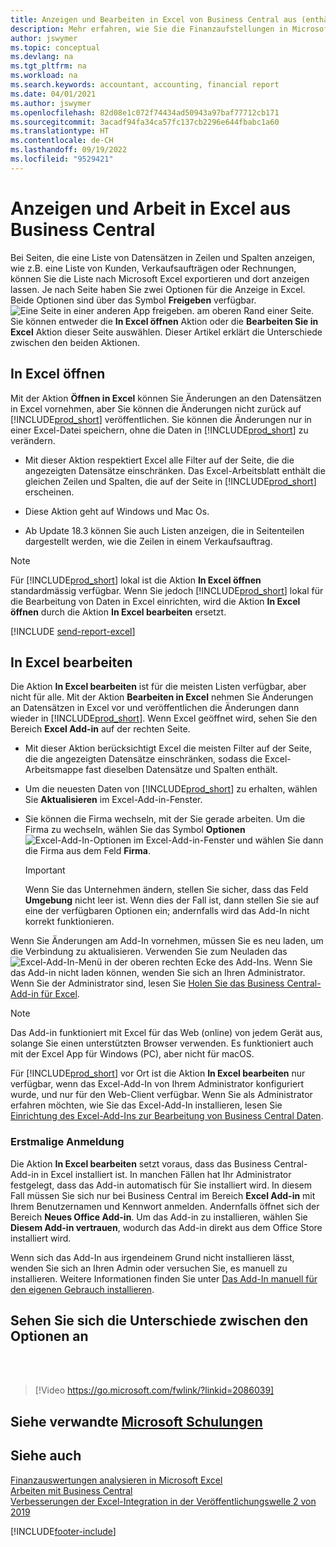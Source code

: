 ```yaml
---
title: Anzeigen und Bearbeiten in Excel von Business Central aus (enthält ein Video)
description: Mehr erfahren, wie Sie die Finanzaufstellungen in Microsoft Excel von  Business Central für eine Analyse der Daten öffnen können.
author: jswymer
ms.topic: conceptual
ms.devlang: na
ms.tgt_pltfrm: na
ms.workload: na
ms.search.keywords: accountant, accounting, financial report
ms.date: 04/01/2021
ms.author: jswymer
ms.openlocfilehash: 82d08e1c072f74434ad50943a97baf77712cb171
ms.sourcegitcommit: 3acadf94fa34ca57fc137cb2296e644fbabc1a60
ms.translationtype: HT
ms.contentlocale: de-CH
ms.lasthandoff: 09/19/2022
ms.locfileid: "9529421"
---
```

# <a name="viewing-and-editing-in-excel-from-business-central"></a>Anzeigen und Arbeit in Excel aus Business Central

Bei Seiten, die eine Liste von Datensätzen in Zeilen und Spalten anzeigen, wie z.B. eine Liste von Kunden, Verkaufsaufträgen oder Rechnungen, können Sie die Liste nach Microsoft Excel exportieren und dort anzeigen lassen. Je nach Seite haben Sie zwei Optionen für die Anzeige in Excel. Beide Optionen sind über das Symbol **Freigeben** verfügbar. ![Eine Seite in einer anderen App freigeben.](media/share-icon.png) am oberen Rand einer Seite. Sie können entweder die **In Excel öffnen** Aktion oder die **Bearbeiten Sie in Excel** Aktion dieser Seite auswählen. Dieser Artikel erklärt die Unterschiede zwischen den beiden Aktionen.

## <a name="open-in-excel"></a>In Excel öffnen

Mit der Aktion **Öffnen in Excel** können Sie Änderungen an den Datensätzen in Excel vornehmen, aber Sie können die Änderungen nicht zurück auf [!INCLUDE[prod_short](includes/prod_short.md)] veröffentlichen. Sie können die Änderungen nur in einer Excel-Datei speichern, ohne die Daten in [!INCLUDE[prod_short](includes/prod_short.md)] zu verändern.

- Mit dieser Aktion respektiert Excel alle Filter auf der Seite, die die angezeigten Datensätze einschränken. Das Excel-Arbeitsblatt enthält die gleichen Zeilen und Spalten, die auf der Seite in [!INCLUDE[prod_short](includes/prod_short.md)] erscheinen.

- Diese Aktion geht auf Windows und Mac Os.

- Ab Update 18.3 können Sie auch Listen anzeigen, die in Seitenteilen dargestellt werden, wie die Zeilen in einem Verkaufsauftrag. 

> [!NOTE]
> Für [!INCLUDE[prod_short](includes/prod_short.md)] lokal ist die Aktion **In Excel öffnen** standardmässig verfügbar. Wenn Sie jedoch [!INCLUDE[prod_short](includes/prod_short.md)] lokal für die Bearbeitung von Daten in Excel einrichten, wird die Aktion **In Excel öffnen** durch die Aktion **In Excel bearbeiten** ersetzt.

[!INCLUDE [send-report-excel](includes/send-report-excel.md)]  

## <a name="edit-in-excel"></a>In Excel bearbeiten

Die Aktion **In Excel bearbeiten** ist für die meisten Listen verfügbar, aber nicht für alle. Mit der Aktion **Bearbeiten in Excel** nehmen Sie Änderungen an Datensätzen in Excel vor und veröffentlichen die Änderungen dann wieder in [!INCLUDE[prod_short](includes/prod_short.md)]. Wenn Excel geöffnet wird, sehen Sie den Bereich **Excel Add-in** auf der rechten Seite.

- Mit dieser Aktion berücksichtigt Excel die meisten Filter auf der Seite, die die angezeigten Datensätze einschränken, sodass die Excel-Arbeitsmappe fast dieselben Datensätze und Spalten enthält.

- Um die neuesten Daten von [!INCLUDE[prod_short](includes/prod_short.md)] zu erhalten, wählen Sie **Aktualisieren** im Excel-Add-in-Fenster.

- Sie können die Firma wechseln, mit der Sie gerade arbeiten. Um die Firma zu wechseln, wählen Sie das Symbol **Optionen** ![Excel-Add-In-Optionen](media/cogwheel.png "Excel-Add-In-Optionen") im Excel-Add-in-Fenster und wählen Sie dann die Firma aus dem Feld **Firma**.  

    > [!IMPORTANT]
    > Wenn Sie das Unternehmen ändern, stellen Sie sicher, dass das Feld **Umgebung** nicht leer ist. Wenn dies der Fall ist, dann stellen Sie sie auf eine der verfügbaren Optionen ein; andernfalls wird das Add-In nicht korrekt funktionieren.  

Wenn Sie Änderungen am Add-In vornehmen, müssen Sie es neu laden, um die Verbindung zu aktualisieren. Verwenden Sie zum Neuladen das ![Excel-Add-In-Menü](media/excel-addin-menu.png "Excel-Add-In-Menü") in der oberen rechten Ecke des Add-Ins. Wenn Sie das Add-in nicht laden können, wenden Sie sich an Ihren Administrator. Wenn Sie der Administrator sind, lesen Sie [Holen Sie das Business Central-Add-in für Excel](admin-deploy-excel-addin.md).

> [!NOTE]
> Das Add-in funktioniert mit Excel für das Web (online) von jedem Gerät aus, solange Sie einen unterstützten Browser verwenden. Es funktioniert auch mit der Excel App für Windows (PC), aber nicht für macOS.
>
> Für [!INCLUDE[prod_short](includes/prod_short.md)] vor Ort ist die Aktion **In Excel bearbeiten** nur verfügbar, wenn das Excel-Add-In von Ihrem Administrator konfiguriert wurde, und nur für den Web-Client verfügbar. Wenn Sie als Administrator erfahren möchten, wie Sie das Excel-Add-In installieren, lesen Sie [Einrichtung des Excel-Add-Ins zur Bearbeitung von Business Central Daten](/dynamics365/business-central/dev-itpro/administration/configuring-excel-addin).


<!-- Note for later: here we're immediately jumping to pretty advanced topics like changing company or reloading the addin. Fine to keep them for now. In the future, we will first need to explain in more detail the actual functionality of the addin, primarily these sub-sections:

Refreshing record data in Excel
Editing and publishing back to Business Central
Creating new records from Excel
Crafting your own editable Excel.
Point (4) is where it gets interesting for changing/specifying company, environment and other connection settings-->

### <a name="first-time-sign-in"></a>Erstmalige Anmeldung

Die Aktion **In Excel bearbeiten** setzt voraus, dass das Business Central-Add-in in Excel installiert ist. In manchen Fällen hat Ihr Administrator festgelegt, dass das Add-in automatisch für Sie installiert wird. In diesem Fall müssen Sie sich nur bei Business Central im Bereich **Excel Add-in** mit Ihrem Benutzernamen und Kennwort anmelden. Andernfalls öffnet sich der Bereich **Neues Office Add-in**. Um das Add-in zu installieren, wählen Sie **Diesem Add-in vertrauen**, wodurch das Add-in direkt aus dem Office Store installiert wird.

Wenn sich das Add-In aus irgendeinem Grund nicht installieren lässt, wenden Sie sich an Ihren Admin oder versuchen Sie, es manuell zu installieren. Weitere Informationen finden Sie unter [Das Add-In manuell für den eigenen Gebrauch installieren](admin-deploy-excel-addin.md#install).

## <a name="see-the-differences-between-the-options"></a>Sehen Sie sich die Unterschiede zwischen den Optionen an
<br><br>  

> [!Video https://go.microsoft.com/fwlink/?linkid=2086039]

## <a name="see-related-microsoft-training"></a>Siehe verwandte [Microsoft Schulungen](/training/modules/configure-powerbi-excel-dynamics-365-business-central/index)

## <a name="see-also"></a>Siehe auch

[Finanzauswertungen analysieren in Microsoft Excel](finance-analyze-excel.md)  
[Arbeiten mit Business Central](ui-work-product.md)  
[Verbesserungen der Excel-Integration in der Veröffentlichungswelle 2 von 2019](/dynamics365-release-plan/2019wave2/dynamics365-business-central/enhancements-excel-integration)  


[!INCLUDE[footer-include](includes/footer-banner.md)]
